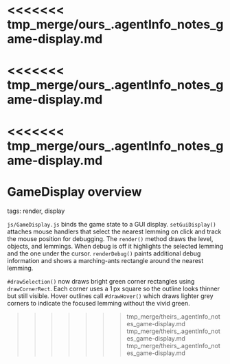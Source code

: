 <<<<<<< tmp_merge/ours_.agentInfo_notes_game-display.md
=======
<<<<<<< tmp_merge/ours_.agentInfo_notes_game-display.md
=======
<<<<<<< tmp_merge/ours_.agentInfo_notes_game-display.md
=======
# GameDisplay overview

tags: render, display

`js/GameDisplay.js` binds the game state to a GUI display. `setGuiDisplay()` attaches mouse handlers that select the nearest lemming on click and track the mouse position for debugging. The `render()` method draws the level, objects, and lemmings. When debug is off it highlights the selected lemming and the one under the cursor. `renderDebug()` paints additional debug information and shows a marching-ants rectangle around the nearest lemming.

`#drawSelection()` now draws bright green corner rectangles using `drawCornerRect`. Each corner uses a 1 px square so the outline looks thinner but still visible. Hover outlines call `#drawHover()` which draws lighter grey corners to indicate the focused lemming without the vivid green.

>>>>>>> tmp_merge/theirs_.agentInfo_notes_game-display.md
>>>>>>> tmp_merge/theirs_.agentInfo_notes_game-display.md
>>>>>>> tmp_merge/theirs_.agentInfo_notes_game-display.md

